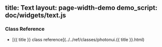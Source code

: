 title: Text
layout: page-width-demo
demo_script: doc/widgets/text.js
---

### Class Reference

* [{{ title }} class reference](../../ref/classes/photonui.{{ title }}.html)

